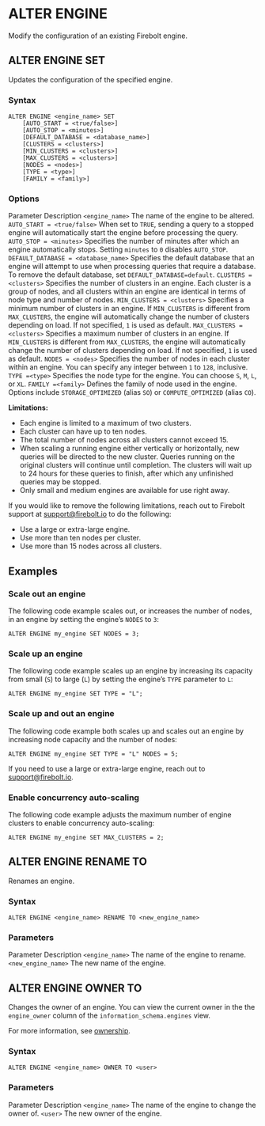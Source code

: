 # [](#alter-engine)ALTER ENGINE

Modify the configuration of an existing Firebolt engine.

## [](#alter-engine-set)ALTER ENGINE SET

Updates the configuration of the specified engine.

### [](#syntax)Syntax

```
ALTER ENGINE <engine_name> SET
    [AUTO_START = <true/false>]
    [AUTO_STOP = <minutes>]
    [DEFAULT_DATABASE = <database_name>]
    [CLUSTERS = <clusters>]
    [MIN_CLUSTERS = <clusters>]
    [MAX_CLUSTERS = <clusters>]
    [NODES = <nodes>]
    [TYPE = <type>]
    [FAMILY = <family>]
```

### [](#options)Options

Parameter Description `<engine_name>` The name of the engine to be altered. `AUTO_START = <true/false>` When set to `TRUE`, sending a query to a stopped engine will automatically start the engine before processing the query. `AUTO_STOP = <minutes>` Specifies the number of minutes after which an engine automatically stops. Setting `minutes` to `0` disables `AUTO_STOP`. `DEFAULT_DATABASE = <database_name>` Specifies the default database that an engine will attempt to use when processing queries that require a database. To remove the default database, set `DEFAULT_DATABASE=default`. `CLUSTERS = <clusters>` Specifies the number of clusters in an engine. Each cluster is a group of nodes, and all clusters within an engine are identical in terms of node type and number of nodes. `MIN_CLUSTERS = <clusters>` Specifies a minimum number of clusters in an engine. If `MIN_CLUSTERS` is different from `MAX_CLUSTERS`, the engine will automatically change the number of clusters depending on load. If not specified, `1` is used as default. `MAX_CLUSTERS = <clusters>` Specifies a maximum number of clusters in an engine. If `MIN_CLUSTERS` is different from `MAX_CLUSTERS`, the engine will automatically change the number of clusters depending on load. If not specified, `1` is used as default. `NODES = <nodes>` Specifies the number of nodes in each cluster within an engine. You can specify any integer between `1` to `128`, inclusive. `TYPE =<type>` Specifies the node type for the engine. You can choose `S`, `M`, `L`, or `XL`. `FAMILY =<family>` Defines the family of node used in the engine. Options include `STORAGE_OPTIMIZED` (alias `SO`) or `COMPUTE_OPTIMIZED` (alias `CO`).

**Limitations:**

- Each engine is limited to a maximum of two clusters.
- Each cluster can have up to ten nodes.
- The total number of nodes across all clusters cannot exceed 15.
- When scaling a running engine either vertically or horizontally, new queries will be directed to the new cluster. Queries running on the original clusters will continue until completion. The clusters will wait up to 24 hours for these queries to finish, after which any unfinished queries may be stopped.
- Only small and medium engines are available for use right away.

If you would like to remove the following limitations, reach out to Firebolt support at [support@firebolt.io](mailto:support@firebolt.io) to do the following:

- Use a large or extra-large engine.
- Use more than ten nodes per cluster.
- Use more than 15 nodes across all clusters.

## [](#examples)Examples

### [](#scale-out-an-engine)Scale out an engine

The following code example scales out, or increases the number of nodes, in an engine by setting the engine’s `NODES` to `3`:

```
ALTER ENGINE my_engine SET NODES = 3;
```

### [](#scale-up-an-engine)Scale up an engine

The following code example scales up an engine by increasing its capacity from small (`S`) to large (`L`) by setting the engine’s `TYPE` parameter to `L`:

```
ALTER ENGINE my_engine SET TYPE = "L";
```

### [](#scale-up-and-out-an-engine)Scale up and out an engine

The following code example both scales up and scales out an engine by increasing node capacity and the number of nodes:

```
ALTER ENGINE my_engine SET TYPE = "L" NODES = 5;
```

If you need to use a large or extra-large engine, reach out to [support@firebolt.io](mailto:support@firebolt.io).

### [](#enable-concurrency-auto-scaling)Enable concurrency auto-scaling

The following code example adjusts the maximum number of engine clusters to enable concurrency auto-scaling:

```
ALTER ENGINE my_engine SET MAX_CLUSTERS = 2;
```

## [](#alter-engine-rename-to)ALTER ENGINE RENAME TO

Renames an engine.

### [](#syntax-1)Syntax

```
ALTER ENGINE <engine_name> RENAME TO <new_engine_name>
```

### [](#parameters)Parameters

Parameter Description `<engine_name>` The name of the engine to rename. `<new_engine_name>` The new name of the engine.

## [](#alter-engine-owner-to)ALTER ENGINE OWNER TO

Changes the owner of an engine. You can view the current owner in the the `engine_owner` column of the `information_schema.engines` view.

For more information, see [ownership](/Guides/security/ownership.html).

### [](#syntax-2)Syntax

```
ALTER ENGINE <engine_name> OWNER TO <user>
```

### [](#parameters-1)Parameters

Parameter Description `<engine_name>` The name of the engine to change the owner of. `<user>` The new owner of the engine.